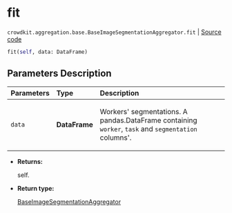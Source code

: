 # fit
`crowdkit.aggregation.base.BaseImageSegmentationAggregator.fit` | [Source code](https://github.com/Toloka/crowd-kit/blob/v1.2.1/crowdkit/aggregation/base/__init__.py#L62)

```python
fit(self, data: DataFrame)
```

## Parameters Description

| Parameters | Type | Description |
| :----------| :----| :-----------|
`data`|**DataFrame**|<p>Workers&#x27; segmentations. A pandas.DataFrame containing `worker`, `task` and `segmentation` columns&#x27;.</p>

* **Returns:**

  self.

* **Return type:**

  [BaseImageSegmentationAggregator](crowdkit.aggregation.base.BaseImageSegmentationAggregator.md)

